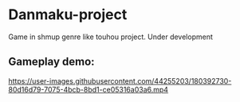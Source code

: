 # Danmaku-project
Game in shmup genre like touhou project. Under development

## Gameplay demo:

https://user-images.githubusercontent.com/44255203/180392730-80d16d79-7075-4bcb-8bd1-ce05316a03a6.mp4

